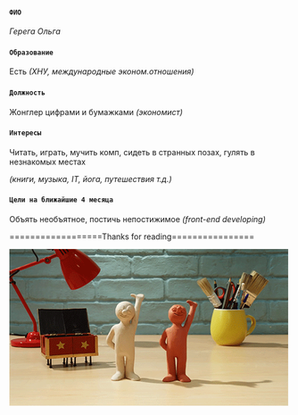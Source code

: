 #### **````ФИО````**
*Герега Ольга*

#### **````Образование````**
Есть
*(ХНУ, международные эконом.отношения)*

#### **````Должность````**
Жонглер цифрами и бумажками
*(экономист)*

#### **````Интересы````**
Читать, играть, мучить комп, сидеть в странных позах, гулять в незнакомых местах

  *(книги, музыка, IT, йога, путешествия  т.д.)*

#### **````Цели на ближайшие 4 месяца````**
Объять необъятное, постичь непостижимое
*(front-end developing)*


==================Thanks for reading================

![моя картинка](https://github.com/Lemniskata16/Lesson_1/blob/master/DuW.gif)
